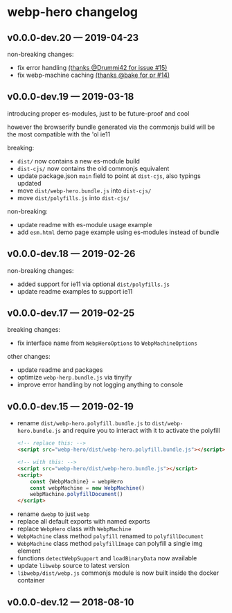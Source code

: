 
# webp-hero changelog

## v0.0.0-dev.20 — 2019-04-23

non-breaking changes:
- fix error handling [(thanks @Drummi42 for issue #15)](https://github.com/chase-moskal/webp-hero/issues/15)
- fix webp-machine caching [(thanks @bake for pr #14)](https://github.com/chase-moskal/webp-hero/pull/14)

## v0.0.0-dev.19 — 2019-03-18

introducing proper es-modules, just to be future-proof and cool

however the browserify bundle generated via the commonjs build will be the most compatible with the 'ol ie11

breaking:
- `dist/` now contains a new es-module build
- `dist-cjs/` now contains the old commonjs equivalent
- update package.json `main` field to point at `dist-cjs`, also typings updated
- move `dist/webp-hero.bundle.js` into `dist-cjs/`
- move `dist/polyfills.js` into `dist-cjs/`

non-breaking:
- update readme with es-module usage example
- add `esm.html` demo page example using es-modules instead of bundle

## v0.0.0-dev.18 — 2019-02-26

non-breaking changes:
- added support for ie11 via optional `dist/polyfills.js`
- update readme examples to support ie11

## v0.0.0-dev.17 — 2019-02-25

breaking changes:
- fix interface name from `WebpHeroOptions` to `WebpMachineOptions`

other changes:
- update readme and packages
- optimize `webp-herp.bundle.js` via tinyify
- improve error handling by not logging anything to console

## v0.0.0-dev.15 — 2019-02-19

- rename `dist/webp-hero.polyfill.bundle.js` to `dist/webp-hero.bundle.js` and require you to interact with it to activate the polyfill
	```html
	<!-- replace this: -->
	<script src="webp-hero/dist/webp-hero.polyfill.bundle.js"></script>

	<!-- with this: -->
	<script src="webp-hero/dist/webp-hero.bundle.js"></script>
	<script>
		const {WebpMachine} = webpHero
		const webpMachine = new WebpMachine()
		webpMachine.polyfillDocument()
	</script>
	```
- rename `dwebp` to just `webp`
- replace all default exports with named exports
- replace `WebpHero` class with `WebpMachine`
- `WebpMachine` class method `polyfill` renamed to `polyfillDocument`
- `WebpMachine` class method `polyfillImage` can polyfill a single img element
- functions `detectWebpSupport` and `loadBinaryData` now available
- update `libwebp` source to latest version
- `libwebp/dist/webp.js` commonjs module is now built inside the docker container

## v0.0.0-dev.12 — 2018-08-10
